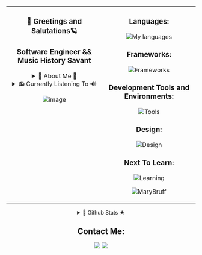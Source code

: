 <div align="center">
<table>
    <tr>
      <td valign="top">
        <div align="center">
          <h3>🌈  Greetings and Salutations🪐</h3>
          <h3>Software Engineer && Music History Savant</h3>
          <p>
           <details>
  <summary>🦋 About Me 🦋</summary>
       With a diverse background from acting to technical communications, I've cultivated a passion for digital media and front-end development. I am proficient in HTML, CSS, JavaScript, TypeScript, and React. I specialize in crafting UI/UX interfaces. Let's connect to explore potential collaborations and dive into my portfolio for a closer look at my projects and skills.
</details>
<details>
  <summary> 📻 Currently Listening To 🔊 </summary>  
    
[![spotify-github-profile](https://spotify-github-profile.vercel.app/api/view?uid=poptartmarbear&cover_image=true&theme=default&show_offline=false&background_color=291b3e&interchange=false&bar_color=ff64da)](https://spotify-github-profile.vercel.app/api/view?uid=poptartmarbear&redirect=true)

</details>
          </p>

![image](https://github.com/MaryBruff/MaryBruff/assets/128327004/2b867b35-95ff-497a-b8b7-23aa44153708)
        </div>
      </td>
      <td valign="top">
        <div align="center">
          <h3>Languages:</h3>
          <p>
      <img src="https://skillicons.dev/icons?i=js,ts,html,css&theme=dark" alt="My languages"/>
          </p>
          <h3>Frameworks:</h3>
          <p>
        <img src="https://skillicons.dev/icons?i=react,nodejs,webpack,express,sass,graphql,redux&theme=dark" alt="Frameworks"/>
          </p>
          <h3>Development Tools and Environments:</h3>
          <p align="center">
        <img src="https://skillicons.dev/icons?i=cypress,githubactions,postman,apollo,git,github,replit,vscode&theme=dark" alt="Tools"/>
          </p>
          <h3>Design:</h3>
          <p>
      <img src="https://skillicons.dev/icons?i=figma,codepen,ae,au,ps,pr,notion&theme=dark" alt="Design"/>
          </p>
              <h3>Next To Learn:</h3>
          <p>
      <img src="https://skillicons.dev/icons?i=aws,dynamodb,tailwind &theme=light" alt="Learning"/>
          </p>
     <p align="center"> <img src="https://komarev.com/ghpvc/?username=MaryBruff&label=Profile%20views&color=ff64da&style=for-the-badge" alt="MaryBruff" /> </p>
        </div>
      </td>
    </tr>
  </table>

<details>
  <summary>🦾 Github Stats ★ </summary>
 
 ![Mary's GitHub stats](https://github-readme-stats.vercel.app/api?username=MaryBruff&show_icons=true&theme=jolly)
</details>

**Contact Me:**
----------

<a target="_blank" href="https://www.linkedin.com/in/mary-bruff"><img src="https://img.shields.io/badge/-LinkedIn-291B3E?style=for-the-badge&logo=Linkedin&logoColor=ff64da"></img></a>
<a target="_blank" href="mailto:marybruff5@gmail.com"><img src="https://img.shields.io/badge/-Gmail-291B3E?style=for-the-badge&logo=Gmail&logoColor=ff64da"></img></a>

